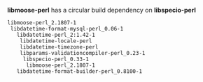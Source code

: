 
**libmoose-perl** has a circular build dependency on **libspecio-perl**

	libmoose-perl_2.1807-1
	 libdatetime-format-mysql-perl_0.06-1
	   libdatetime-perl_2:1.42-1
	    libdatetime-locale-perl
	    libdatetime-timezone-perl
	    libparams-validationcompiler-perl_0.23-1
	     libspecio-perl_0.33-1
	      libmoose-perl_2.1807-1
	   libdatetime-format-builder-perl_0.8100-1

